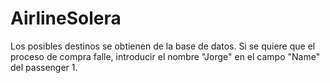 # AirlineSolera
Los posibles destinos se obtienen de la base de datos.
Si se quiere que el proceso de compra falle, introducir el nombre "Jorge" en el campo "Name" del passenger 1.
